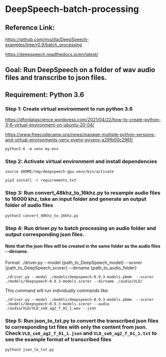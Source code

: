# DeepSpeech-batch-processing
## Reference Link:
https://github.com/mozilla/DeepSpeech-examples/tree/r0.9/batch_processing

https://deepspeech.readthedocs.io/en/latest/

## Goal: Run DeepSpeech on a folder of wav audio files and transcribe to json files.

## Requirement: Python 3.6
### Step 1: Create virtual environment to run python 3.6
https://dfordatascience.wordpress.com/2021/04/22/how-to-create-python-3-6-virtual-environment-on-ubuntu-20-04/

https://www.freecodecamp.org/news/manage-multiple-python-versions-and-virtual-environments-venv-pyenv-pyvenv-a29fb00c296f/

```python3.6 -m venv my-env```

### Step 2: Activate virtual environment and install dependencies


```source $HOME/tmp/deepspeech-gpu-venv/bin/activate```

```pip3 install -r requirements.txt```

### Step 3: Run convert_48khz_to_16khz.py to resample audio files to 16000 khz, take an input folder and generate an output folder of audio files
```python3 convert_48khz_to_16khz.py```

### Step 4: Run driver.py to batch processing an audio folder and output corresponding json files. 

#### Note that the json files will be created in the same folder as the audio files --dirname.

Format: ./driver.py --model {path_to_DeepSpeech_model} --scorer {path_to_DeepSpeech_scorer} --dirname {path_to_audio_folder}

```
./driver.py --model ./models/deepspeech-0.9.3-models.pbmm  --scorer ./models/deepspeech-0.9.3-models.scorer --dirname ./audio/VLD/
```

This command will run individually commands like:
```
./driver.py --model ./models/deepspeech-0.9.3-models.pbmm  --scorer ./models/deepspeech-0.9.3-models.scorer --audio ./audio/VLD/VLD_se0_ag2_f_01_1.wav --json
```
### Step 5: Run json_to_txt.py to convert the transcribed json files to corresponding txt files with only the content from json. Check ```VLD_se0_ag2_f_01_1.json``` and ```VLD_se0_ag2_f_01_1.txt``` to see the example format of transcribed files

```python3 json_to_txt.py```
